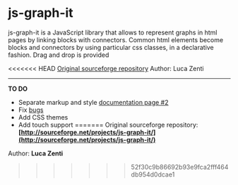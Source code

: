 js-graph-it
===========

js-graph-it is a JavaScript library that allows to represent graphs in html pages by linking blocks with connectors. Common html elements become blocks and connectors by using particular css classes, in a declarative fashion. Drag and drop is provided

<<<<<<< HEAD
[Original sourceforge repository](http://sourceforge.net/projects/js-graph-it/) 
Author: Luca Zenti
______

**TO DO**

* Separate markup and style [documentation page #2](gettingstarted_2.html)
* Fix [bugs](http://sourceforge.net/tracker/?group_id=170245&atid=853532)
* Add CSS themes
* Add touch support
=======
Original sourceforge repository: **[http://sourceforge.net/projects/js-graph-it/](http://sourceforge.net/projects/js-graph-it/)** 

Author: **Luca Zenti**
>>>>>>> 52f30c9b86692b93e9fca2fff464db954d0dcae1
